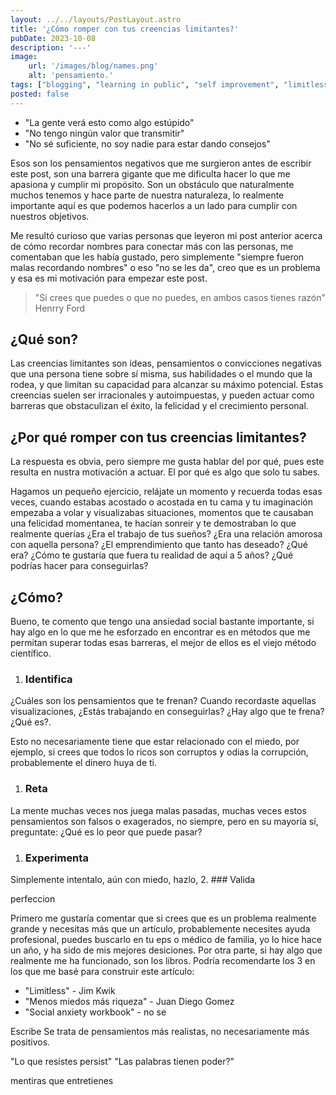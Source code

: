 ```yaml
---
layout: ../../layouts/PostLayout.astro
title: '¿Cómo romper con tus creencias limitantes?'
pubDate: 2023-10-08
description: '---'
image:
    url: '/images/blog/names.png'
    alt: 'pensamiento.'
tags: ["blogging", "learning in public", "self improvement", "limitless"]
posted: false
---
```


- "La gente verá esto como algo estúpido"
- "No tengo ningún valor que transmitir"
- "No sé suficiente, no soy nadie para estar dando consejos"

Esos son los pensamientos negativos que me surgieron antes de escribir este post, son una barrera gigante que me dificulta hacer lo que me apasiona y cumplir mi propósito. Son un obstáculo que naturalmente muchos tenemos y hace parte de nuestra naturaleza, lo realmente importante aquí es que podemos hacerlos a un lado para cumplir con nuestros objetivos.

Me resultó curioso que varias personas que leyeron mi post anterior acerca de cómo recordar nombres para conectar más con las personas, me comentaban que les había gustado, pero simplemente "siempre fueron malas recordando nombres" o eso "no se les da", creo que es un problema y esa es mi motivación para empezar este post.

>"Si crees que puedes o que no puedes, en ambos casos tienes razón" Henrry Ford


## ¿Qué son?

Las creencias limitantes son ideas, pensamientos o convicciones negativas que una persona tiene sobre sí misma, sus habilidades o el mundo que la rodea, y que limitan su capacidad para alcanzar su máximo potencial. Estas creencias suelen ser irracionales y autoimpuestas, y pueden actuar como barreras que obstaculizan el éxito, la felicidad y el crecimiento personal.

## ¿Por qué romper con tus creencias limitantes?

La respuesta es obvia, pero siempre me gusta hablar del por qué, pues este resulta en nustra motivación a actuar. El por qué es algo que solo tu sabes. 

Hagamos un pequeño ejercicio, relájate un momento y recuerda todas esas veces, cuando estabas acostado o acostada en tu cama y tu imaginación empezaba a volar y visualizabas situaciones, momentos que te causaban una felicidad momentanea, te hacían sonreir y te demostraban lo que realmente querías ¿Era el trabajo de tus sueños? ¿Era una relación amorosa con aquella persona? ¿El emprendimiento que tanto has deseado? ¿Qué era? ¿Cómo te gustaría que fuera tu realidad de aquí a 5 años? ¿Qué podrías hacer para conseguirlas?

##  ¿Cómo?

Bueno, te comento que tengo una ansiedad social bastante importante, si hay algo en lo que me he esforzado en encontrar es en métodos que me permitan superar todas esas barreras, el mejor de ellos es el viejo método científico.

1. ### Identifica 
¿Cuáles son los pensamientos que te frenan? Cuando recordaste aquellas visualizaciones, ¿Estás trabajando en conseguirlas? ¿Hay algo que te frena? ¿Qué es?.

Esto no necesariamente tiene que estar relacionado con el miedo, por ejemplo, si crees que todos lo ricos son corruptos y odias la corrupción, probablemente el dinero huya de ti.
1. ### Reta
La mente muchas veces nos juega malas pasadas, muchas veces estos pensamientos son falsos o exagerados, no siempre, pero en su mayoría sí, preguntate:  ¿Qué es lo peor que puede pasar?
1. ### Experimenta
Simplemente intentalo, aún con miedo, hazlo, 
2. ### Valida

perfeccion

Primero me gustaría comentar que si crees que es un problema realmente grande y necesitas más que un artículo, probablemente necesites ayuda profesional, puedes buscarlo en tu eps o médico de familia, yo lo hice hace un año, y ha sido de mis mejores desiciones. Por otra parte, si hay algo que realmente me ha funcionado, son los libros. Podría recomendarte los 3 en los que me basé para construir este artículo: 
- "Limitless" - Jim Kwik
- "Menos miedos más riqueza" - Juan Diego Gomez
- "Social anxiety workbook" - no se


Escribe
Se trata de pensamientos más realistas, no necesariamente más positivos.

"Lo que resistes persist"
"Las palabras tienen poder?"

mentiras que entretienes